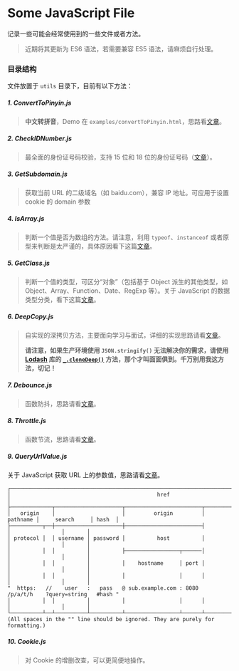 # Some JavaScript File

记录一些可能会经常使用到的一些文件或者方法。

> 近期将其更新为 ES6 语法，若需要兼容 ES5 语法，请麻烦自行处理。

### 目录结构

文件放置于 `utils` 目录下，目前有以下方法：

##### 1. ConvertToPinyin.js

> **中文转拼音**，Demo 在 `examples/convertToPinyin.html`，思路看[文章](https://www.jianshu.com/p/eb96eac8a091)。

##### 2. CheckIDNumber.js

> 最全面的身份证号码校验，支持 15 位和 18 位的身份证号码（[文章](https://www.jianshu.com/p/c13713caac8d)）。

##### 3. GetSubdomain.js

> 获取当前 URL 的二级域名（如 baidu.com），兼容 IP 地址。可应用于设置 cookie 的 domain 参数

##### 4. IsArray.js

> 判断一个值是否为数组的方法。请注意，利用 `typeof`、`instanceof` 或者原型来判断是太严谨的，具体原因看下这篇[文章](https://www.jianshu.com/p/1dc2af3b56c3)。

##### 5. GetClass.js

> 判断一个值的类型，可区分“对象”（包括基于 Object 派生的其他类型，如 Object、Array、Function、Date、RegExp 等）。关于 JavaScript 的数据类型分类，看下这篇[文章](https://www.jianshu.com/p/ddc45fab9e55)。

##### 6. DeepCopy.js

> 自实现的深拷贝方法，主要面向学习与面试，详细的实现思路请看[文章](https://www.jianshu.com/p/b8518f40564a)。
>
> **请注意，如果生产环境使用 `JSON.stringify()` 无法解决你的需求，请使用 [Lodash](https://www.lodashjs.com/) 库的 [`_.cloneDeep()`](https://www.lodashjs.com/docs/lodash.cloneDeep) 方法，那个才叫面面俱到。千万别用我这方法，切记！**

##### 7. Debounce.js

> 函数防抖，思路请看[文章](https://www.jianshu.com/p/b8c42b098ee2)。

##### 8. Throttle.js

> 函数节流，思路请看[文章](https://www.jianshu.com/p/b8c42b098ee2)。

##### 9. QueryUrlValue.js

关于 JavaScript 获取 URL 上的参数值，思路请看[文章](https://www.jianshu.com/p/7f9d610208ce)。

```text
┌────────────────────────────────────────────────────────────────────────────────────────────────┐
│                                              href                                              │
├─────────────┬─────────────────────┬────────────────────────┬──────────┬────────────────┬───────┤
│   origin    │                     │         origin         │ pathname │     search     │ hash  │
├──────────┬──┼─────────────────────┼────────────────────────┤          │                │       │
│ protocol │  │ username │ password │          host          │          │                │       │
│          │  │          │          ├─────────────────┬──────│          │                │       │
│          │  │          │          │    hostname     │ port │          │                │       │
│          │  │          │          │                 │      │          │                │       │
"  https:   //    user   :   pass   @ sub.example.com : 8080   /p/a/t/h    ?query=string   #hash "
│          │  │          │          │                 │      │          │                │       │
└──────────┴──┴──────────┴──────────┴─────────────────┴──────┴──────────┴────────────────┴───────┘
(All spaces in the "" line should be ignored. They are purely for formatting.)
```

##### 10. Cookie.js

> 对 Cookie 的增删改查，可以更简便地操作。